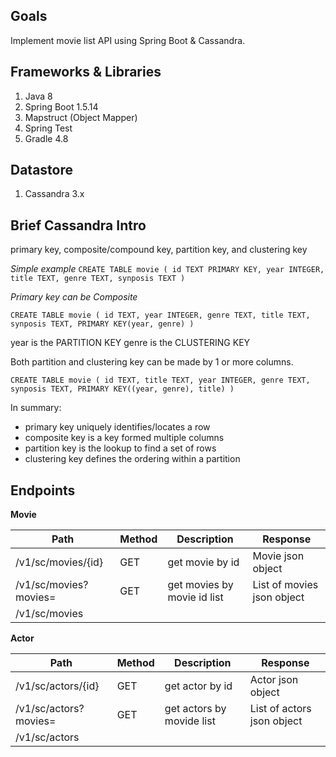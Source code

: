 
## Goals

Implement movie list API using Spring Boot & Cassandra.

## Frameworks & Libraries

1. Java 8
2. Spring Boot 1.5.14
3. Mapstruct (Object Mapper)
5. Spring Test
6. Gradle 4.8

## Datastore
1. Cassandra 3.x

## Brief Cassandra Intro
primary key, composite/compound key, partition key, and clustering key

_Simple example_
`
CREATE TABLE movie (
  id TEXT PRIMARY KEY,
  year INTEGER,
  title TEXT,
  genre TEXT,
  synposis TEXT
)
`

_Primary key can be Composite_

`CREATE TABLE movie (
  id TEXT,
  year INTEGER,
  genre TEXT,
  title TEXT,
  synposis TEXT,
  PRIMARY KEY(year, genre)
)
`

year is the PARTITION KEY
genre is the CLUSTERING KEY

Both partition and clustering key can be made by 1 or more columns.


`CREATE TABLE movie (
  id TEXT,
  title TEXT,
  year INTEGER,
  genre TEXT,
  synposis TEXT,
  PRIMARY KEY((year, genre), title)
)
`

In summary:
* primary key uniquely identifies/locates a row
* composite key is a key formed multiple columns
* partition key is the lookup to find a set of rows
* clustering key defines the ordering within a partition


## Endpoints

**Movie**

| Path                          | Method | Description                      | Response                   |
|-------------------------------|--------|----------------------------------|----------------------------|
| /v1/sc/movies/{id}            | GET    | get movie by id                  | Movie json object          | 
| /v1/sc/movies?movies=         | GET    | get movies by movie id list      | List of movies json object | 
| /v1/sc/movies                 |        |                                  |                            | 

**Actor**

| Path                          | Method | Description                      | Response                   |
|-------------------------------|--------|----------------------------------|----------------------------|
| /v1/sc/actors/{id}            | GET    | get actor by id                  | Actor json object          | 
| /v1/sc/actors?movies=         | GET    | get actors by movide list        | List of actors json object | 
| /v1/sc/actors                 |        |                                  |                            |




